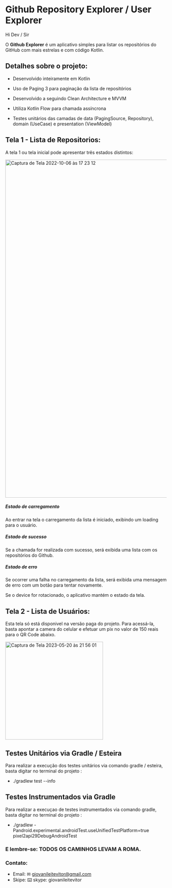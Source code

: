 # Github Repository Explorer / User Explorer

Hi Dev / Sir

O **Github Explorer** é um aplicativo simples para listar os repositórios do GitHub com mais estrelas e com código Kotlin.

## Detalhes sobre o projeto:

- Desenvolvido inteiramente em Kotlin

- Uso de Paging 3 para paginação da lista de repositórios

- Desenvolvido a seguindo Clean Architecture e MVVM

- Utiliza Kotlin Flow para chamada assíncrona

- Testes unitários das camadas de data (PagingSource, Repository), domain (UseCase) e presentation (ViewModel)

## Tela 1 - Lista de Repositorios:

A tela 1 ou tela inicial pode apresentar três estados distintos:

<img width="1053" alt="Captura de Tela 2022-10-06 às 17 23 12" src="https://user-images.githubusercontent.com/11378932/194411231-220c4955-4c68-46e6-8c99-7a5a6693df76.png">

##### Estado de carregamento

Ao entrar na tela o carregamento da lista é iniciado, exibindo um loading para o usuário.

##### Estado de sucesso

Se a chamada for realizada com sucesso, será exibida uma lista com os repositórios do Github.

##### Estado de erro

Se ocorrer uma falha no carregamento da lista, será exibida uma mensagem de erro com um botão para tentar novamente.

Se o device for rotacionado, o aplicativo mantém o estado da tela.


## Tela 2 - Lista de Usuários:

Esta tela só está disponivel na versão paga do projeto. Para acessá-la, basta apontar a camera do celular e efetuar um pix no valor de 150 reais para o QR Code abaixo.

<img width="305" alt="Captura de Tela 2023-05-20 às 21 56 01" src="https://github.com/giovanileitevitor/Test-Softteck/assets/27828713/c5c426c9-f086-433b-a4be-e6f4d2ce1ba2">



## Testes Unitários via Gradle / Esteira

Para realizar a execução dos testes unitários via comando gradle / esteira, basta digitar no terminal do projeto :
- ./gradlew test --info


## Testes Instrumentados via Gradle

Para realizar a execuçao de testes instrumentados via comando gradle, basta digitar no terminal do projeto :
- ./gradlew -Pandroid.experimental.androidTest.useUnifiedTestPlatform=true pixel2api29DebugAndroidTest


### E lembre-se: TODOS OS CAMINHOS LEVAM A ROMA.


### Contato:
- Email: ✉︎ giovanileitevitor@gmail.com
- Skipe: ⌨️ skype: giovanileitevitor